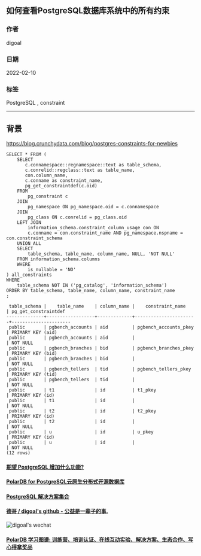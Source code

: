 ## 如何查看PostgreSQL数据库系统中的所有约束   
            
### 作者            
digoal            
            
### 日期            
2022-02-10           
            
### 标签            
PostgreSQL , constraint             
            
----            
            
## 背景        
https://blog.crunchydata.com/blog/postgres-constraints-for-newbies  
  
```  
SELECT * FROM (  
    SELECT  
       c.connamespace::regnamespace::text as table_schema,  
       c.conrelid::regclass::text as table_name,  
       con.column_name,  
       c.conname as constraint_name,  
       pg_get_constraintdef(c.oid)  
    FROM  
        pg_constraint c  
    JOIN  
        pg_namespace ON pg_namespace.oid = c.connamespace  
    JOIN  
        pg_class ON c.conrelid = pg_class.oid  
    LEFT JOIN  
        information_schema.constraint_column_usage con ON  
        c.conname = con.constraint_name AND pg_namespace.nspname = con.constraint_schema     
    UNION ALL  
    SELECT  
        table_schema, table_name, column_name, NULL, 'NOT NULL'  
    FROM information_schema.columns  
    WHERE  
        is_nullable = 'NO'  
) all_constraints  
WHERE  
    table_schema NOT IN ('pg_catalog', 'information_schema')  
ORDER BY table_schema, table_name, column_name, constraint_name  
;  
```  
  
```  
 table_schema |    table_name    | column_name |    constraint_name    | pg_get_constraintdef   
--------------+------------------+-------------+-----------------------+----------------------  
 public       | pgbench_accounts | aid         | pgbench_accounts_pkey | PRIMARY KEY (aid)  
 public       | pgbench_accounts | aid         |                       | NOT NULL  
 public       | pgbench_branches | bid         | pgbench_branches_pkey | PRIMARY KEY (bid)  
 public       | pgbench_branches | bid         |                       | NOT NULL  
 public       | pgbench_tellers  | tid         | pgbench_tellers_pkey  | PRIMARY KEY (tid)  
 public       | pgbench_tellers  | tid         |                       | NOT NULL  
 public       | t1               | id          | t1_pkey               | PRIMARY KEY (id)  
 public       | t1               | id          |                       | NOT NULL  
 public       | t2               | id          | t2_pkey               | PRIMARY KEY (id)  
 public       | t2               | id          |                       | NOT NULL  
 public       | u                | id          | u_pkey                | PRIMARY KEY (id)  
 public       | u                | id          |                       | NOT NULL  
(12 rows)  
```  
    
  
#### [期望 PostgreSQL 增加什么功能?](https://github.com/digoal/blog/issues/76 "269ac3d1c492e938c0191101c7238216")
  
  
#### [PolarDB for PostgreSQL云原生分布式开源数据库](https://github.com/ApsaraDB/PolarDB-for-PostgreSQL "57258f76c37864c6e6d23383d05714ea")
  
  
#### [PostgreSQL 解决方案集合](https://yq.aliyun.com/topic/118 "40cff096e9ed7122c512b35d8561d9c8")
  
  
#### [德哥 / digoal's github - 公益是一辈子的事.](https://github.com/digoal/blog/blob/master/README.md "22709685feb7cab07d30f30387f0a9ae")
  
  
![digoal's wechat](../pic/digoal_weixin.jpg "f7ad92eeba24523fd47a6e1a0e691b59")
  
  
#### [PolarDB 学习图谱: 训练营、培训认证、在线互动实验、解决方案、生态合作、写心得拿奖品](https://www.aliyun.com/database/openpolardb/activity "8642f60e04ed0c814bf9cb9677976bd4")
  
